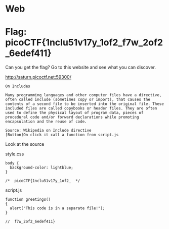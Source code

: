 # Web

# Flag: picoCTF{1nclu51v17y_1of2_f7w_2of2_6edef411}

Can you get the flag? Go to this website and see what you can discover.

http://saturn.picoctf.net:59300/


```
On Includes

Many programming languages and other computer files have a directive, often called include (sometimes copy or import), that causes the contents of a second file to be inserted into the original file. These included files are called copybooks or header files. They are often used to define the physical layout of program data, pieces of procedural code and/or forward declarations while promoting encapsulation and the reuse of code.

Source: Wikipedia on Include directive 
[Button]On click it call a function from script.js
```

Look at the source

style.css
```
body {
  background-color: lightblue;
}

/*  picoCTF{1nclu51v17y_1of2_  */
```

script.js
```
function greetings()
{
  alert("This code is in a separate file!");
}

//  f7w_2of2_6edef411}
```
